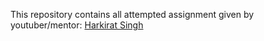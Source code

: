 This repository contains all attempted assignment given by youtuber/mentor: [Harkirat Singh](https://www.youtube.com/@harkirat1)
